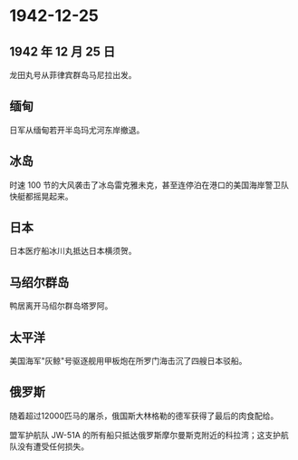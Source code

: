# 1942-12-25

## 1942 年 12 月 25 日

龙田丸号从菲律宾群岛马尼拉出发。

## 缅甸

日军从缅甸若开半岛玛尤河东岸撤退。

## 冰岛

时速 100
节的大风袭击了冰岛雷克雅未克，甚至连停泊在港口的美国海岸警卫队快艇都摇晃起来。

## 日本

日本医疗船冰川丸抵达日本横须贺。

## 马绍尔群岛

鸭居离开马绍尔群岛塔罗阿。

## 太平洋

美国海军"灰鲸"号驱逐舰用甲板炮在所罗门海击沉了四艘日本驳船。

## 俄罗斯

随着超过12000匹马的屠杀，俄国斯大林格勒的德军获得了最后的肉食配给。

盟军护航队 JW-51A
的所有船只抵达俄罗斯摩尔曼斯克附近的科拉湾；这支护航队没有遭受任何损失。

